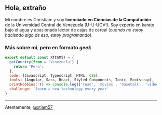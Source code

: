 ## Hola, extraño

Mi nombre es Christiam y soy **licenciado en Ciencias de la Computación** de la Universidad Central de Venezuela (U-U-UCV!). Soy experto en karate bajo el agua y apasionado lector de cajas de cereal (*cuando no estoy haciendo algo de eso, estoy programando*).

### Más sobre mi, pero en formato *geek*

```javascript
export default const XTIAM57 = {
  getCountry(from = 'Venezuela') {
    return 'Perú';
  },
  code: [Javascript, Typescript, HTML, CSS],
  tools: [Angular, Sass, React, Styled-Components, Ionic, Bootstrap],
  printHobbies: () => console.log(['read', 'movies', 'baseball', 'video-games'].join(', ')),
  challenge: 'learn a new technology every year'
}
```

---

Atentamente, [@xtiam57](https://github.com/xtiam57)

<!--
**xtiam57/xtiam57** is a ✨ _special_ ✨ repository because its `README.md` (this file) appears on your GitHub profile.

Here are some ideas to get you started:

- 🔭 I’m currently working on ...
- 🌱 I’m currently learning ...
- 👯 I’m looking to collaborate on ...
- 🤔 I’m looking for help with ...
- 💬 Ask me about ...
- 📫 How to reach me: ...
- 😄 Pronouns: ...
- ⚡ Fun fact: ...
-->
